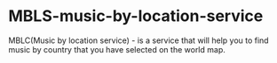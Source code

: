 # MBLS-music-by-location-service
MBLC(Music by location service) - is a service that will help you to find music by country that you have selected on the world map.
